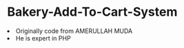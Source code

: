 # Bakery-Add-To-Cart-System
<li>Originally code from AMERULLAH MUDA</li>
<li>He is expert in PHP</li>
